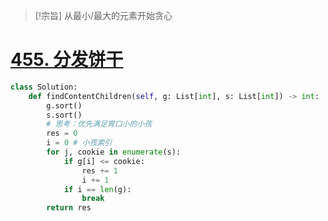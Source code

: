 >[!宗旨]
从最小/最大的元素开始贪心
# [455. 分发饼干](https://leetcode.cn/problems/assign-cookies/)
```python
class Solution:
    def findContentChildren(self, g: List[int], s: List[int]) -> int:
        g.sort()
        s.sort()
        # 思考：优先满足胃口小的小孩
        res = 0
        i = 0 # 小孩索引
        for j, cookie in enumerate(s):
            if g[i] <= cookie:
                res += 1
                i += 1
            if i == len(g):
                break
        return res
```